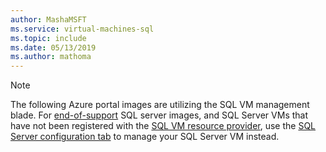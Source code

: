 ```yaml
---
author: MashaMSFT
ms.service: virtual-machines-sql 
ms.topic: include
ms.date: 05/13/2019
ms.author: mathoma
---
```

  > [!NOTE]
  > The following Azure portal images are utilizing the SQL VM management blade. For [end-of-support](../articles/virtual-machines/windows/sql/virtual-machines-windows-sql-server-2008-eos-extend-support.md) SQL server images, and SQL Server VMs that have not been registered with the [SQL VM resource provider](../articles/virtual-machines/windows/sql/virtual-machines-windows-sql-ahb.md), use the [SQL Server configuration tab](../articles/virtual-machines/windows/sql/virtual-machines-windows-sql-manage-portal.md#sql-server-configuration-tab) to manage your SQL Server VM instead. 